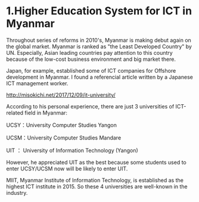 # 1.Higher Education System for ICT in Myanmar
Throughout series of reforms in 2010's, Myanmar is making debut again on the global market.
Myanmar is ranked as "the Least Developed Country" by UN.
Especially, Asian leading countries pay attention to this country because of the low-cost business environment and big market there.

Japan, for example, established some of ICT companies for Offshore development in Myanmar. I found a referencial article written by a Japanese ICT management worker.

http://misokichi.net/2017/12/09/it-university/

According to his personal experience, there are just 3 universities of ICT-related field in Myanmar:

UCSY：University Computer Studies Yangon

UCSM：University Computer Studies Mandare

UIT     ： University of Information Technology (Yangon)

However, he appreciated UIT as the best because some students used to enter UCSY/UCSM now will be likely to enter UIT.

MIIT, Myanmar Institute of Information Technology, is established as the highest ICT institute in 2015.
So these 4 universities are well-known in the industry.
